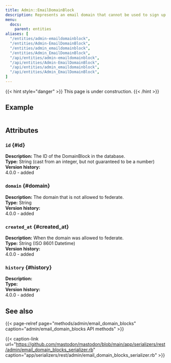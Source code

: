 ```yaml
---
title: Admin::EmailDomainBlock
description: Represents an email domain that cannot be used to sign up.
menu:
  docs:
    parent: entities
aliases: [
  "/entities/admin-emaildomainblock",
  "/entities/Admin-EmailDomainBlock",
  "/entities/admin_emaildomainblock",
  "/entities/Admin_EmailDomainBlock",
  "/api/entities/admin-emaildomainblock",
  "/api/entities/Admin-EmailDomainBlock",
  "/api/entities/admin_emaildomainblock",
  "/api/entities/Admin_EmailDomainBlock",
]
---
```


{{< hint style="danger" >}}
This page is under construction.
{{< /hint >}}

## Example

<!-- TODO: sample response -->

```json

```

## Attributes

### `id` {#id}

**Description:** The ID of the DomainBlock in the database.\
**Type:** String (cast from an integer, but not guaranteed to be a number)\
**Version history:**\
4.0.0 - added

### `domain` {#domain}

**Description:** The domain that is not allowed to federate.\
**Type:** String\
**Version history:**\
4.0.0 - added

### `created_at` {#created_at}

**Description:** When the domain was allowed to federate.\
**Type:** String (ISO 8601 Datetime)\
**Version history:**\
4.0.0 - added

### `history` {#history}
<!-- TODO: -->
**Description:** \
**Type:** \
**Version history:**\
4.0.0 - added

## See also

{{< page-relref page="methods/admin/email_domain_blocks" caption="admin/email_domain_blocks API methods" >}}

{{< caption-link url="https://github.com/mastodon/mastodon/blob/main/app/serializers/rest/admin/email_domain_blocks_serializer.rb" caption="app/serializers/rest/admin/email_domain_blocks_serializer.rb" >}}